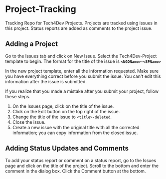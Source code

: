 # Project-Tracking
Tracking Repo for Tech4Dev Projects. Projects are tracked using issues in this project. Status reports are added as comments to the project issue.

## Adding a Project
Go to the Issues tab and click on New Issue. Select the Tech4Dev-Project template to begin. The format for the title of the issue is **`<NGOName>-<SPName>`**

In the new project template, enter all the information requested. Make sure you have everything correct before you submit the issue. You can't edit this information after the issue is submitted. 

If you realize that you made a mistake after you submit your project, follow these steps.

1. On the Issues page, click on the title of the issue.
2. Click on the Edit button on the top right of the issue.
3. Change the title of the issue to `<title>-deleted`.
4. Close the issue.
5. Create a new issue with the original title with all the corrected information; you can copy information from the closed issue.

## Adding Status Updates and Comments
To add your status report or comment on a status report, go to the Issues page and click on the title of the project. Scroll to the bottom and enter the comment in the dialog box. Click the Comment button at the bottom. 
